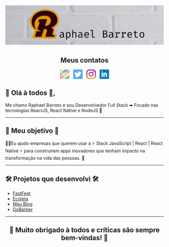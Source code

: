 <h1 align="center">
  <img alt="Logo"src="https://github.com/raphabarreto/raphabarreto/blob/master/assets/logo-background.png?raw=true" />
</h1>

<h2 align="center">Meus contatos</h2>

<p align='center'>
  <a href="https://dev.to/raphabarreto"><img height="30" src="https://github.com/raphabarreto/raphabarreto/blob/master/assets/dev.png?raw=true"></a>&nbsp;&nbsp;
  <a href="https://twitter.com/RaphaelGuiba"><img height="30" src="https://github.com/raphabarreto/raphabarreto/blob/master/assets/twitter.png?raw=true"></a>&nbsp;&nbsp;
  <a href="https://www.instagram.com/raphaelguiba/"><img height="30" src="https://github.com/raphabarreto/raphabarreto/blob/master/assets/instagram.jpg?raw=true"></a>&nbsp;&nbsp;
  <a href="https://www.linkedin.com/in/raphael-barreto/"><img height="30" src="https://github.com/raphabarreto/raphabarreto/blob/master/assets/linkedin.png?raw=true"></a>
</p>

## 👋 Olá à todos 👋,

Me chamo Raphael Barreto e sou Desenvolvedor Full Stack ➡ Focado nas tecnologias ReactJS, React Native e NodeJS 🚀

---

## 💪 Meu objetivo 💪

🙋‍♂️Eu ajudo empresas que querem usar a ⚡ Stack JavaScript | React | React Native ⚡ para construírem apps inovadores que tenham impacto na transformação na vida das pessoas. 🚀 

---
## 🛠 Projetos que desenvolvi 🛠

- [FastFeet](https://github.com/raphabarreto/fastfeet)
- [Ecoleta](https://github.com/raphabarreto/ecoleta)
- [Meu Blog](https://raphabarreto.com.br/)
- [GoBarber](https://github.com/raphabarreto/gobarber-api)
--- 

<h2 align="center">🙏 Muito obrigado à todos e críticas são sempre bem-vindas! 🙏</h2>